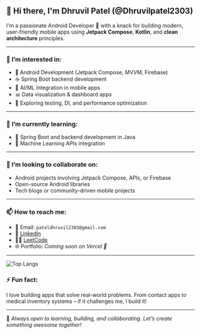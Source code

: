 ## 👋 Hi there, I'm Dhruvil Patel (@Dhruvilpatel2303)

I'm a passionate Android Developer 🚀 with a knack for building modern, user-friendly mobile apps using **Jetpack Compose**, **Kotlin**, and **clean architecture** principles.

---

### 👀 I’m interested in:
- 📱 Android Development (Jetpack Compose, MVVM, Firebase)
- ☕ Spring Boot backend development
- 🤖 AI/ML Integration in mobile apps
- 📊 Data visualization & dashboard apps
- 🧪 Exploring testing, DI, and performance optimization

---

### 🌱 I’m currently learning:
- 🧩 Spring Boot and backend development in Java
- 🧠 Machine Learning APIs integration

---

### 💞️ I’m looking to collaborate on:
- Android projects involving Jetpack Compose, APIs, or Firebase
- Open-source Android libraries
- Tech blogs or community-driven mobile projects

---

### 📫 How to reach me:
- 📧 Email: `pateldhruvil2303@gmail.com`
- 🔗 [LinkedIn](https://www.linkedin.com/in/dhruvil-patel-507301285/)
- 🧑‍💻 [LeetCode](https://leetcode.com/u/Dhruvil2303/)
- 🌐 Portfolio: *Coming soon on Vercel 🚀*

---
![Top Langs](https://github-readme-stats.vercel.app/api/top-langs/?username=Dhruvilpatel2303&layout=compact&langs_count=6)



### ⚡ Fun fact:
I love building apps that solve real-world problems. From contact apps to medical inventory systems – if it challenges me, I build it!

---

📌 *Always open to learning, building, and collaborating. Let’s create something awesome together!*
